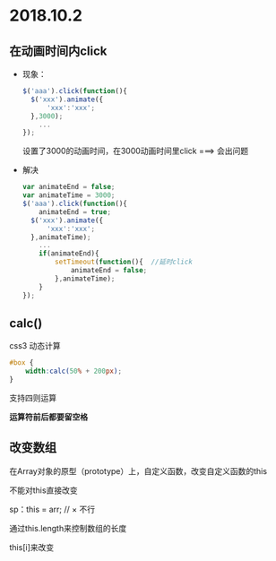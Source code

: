 # 2018.10.2

## 在动画时间内click

- 现象：

  ```js
  $('aaa').click(function(){
  	$('xxx').animate({
      	'xxx':'xxx';
  	},3000);  
      ...
  });
  ```

  设置了3000的动画时间，在3000动画时间里click  ===>  会出问题

- 解决

  ```js
  var animateEnd = false;
  var animateTime = 3000;
  $('aaa').click(function(){
      animateEnd = true;
  	$('xxx').animate({
      	'xxx':'xxx';
  	},animateTime);  
      ...
      if(animateEnd){
          setTimeout(function(){  //延时click
              animateEnd = false;
          },animateTime);
      }
  });
  ```



## calc()

css3 动态计算

```css
#box {
    width:calc(50% + 200px);
}
```

支持四则运算

**运算符前后都要留空格**



## 改变数组

在Array对象的原型（prototype）上，自定义函数，改变自定义函数的this

不能对this直接改变 

sp：this = arr;  //  ×   不行

通过this.length来控制数组的长度

this[i]来改变

  

